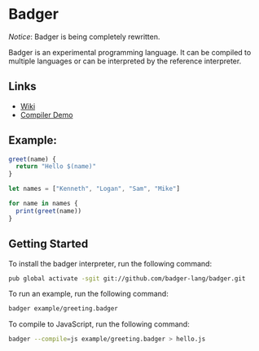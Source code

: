 # Badger

*Notice*: Badger is being completely rewritten.

Badger is an experimental programming language.
It can be compiled to multiple languages or can be interpreted by the reference interpreter.

## Links

- [Wiki](https://github.com/badger-lang/badger/wiki)
- [Compiler Demo](http://badger.directcode.org/compiler.html)

## Example:

```js
greet(name) {
  return "Hello $(name)"
}

let names = ["Kenneth", "Logan", "Sam", "Mike"]

for name in names {
  print(greet(name))
}
```

## Getting Started

To install the badger interpreter, run the following command:

```bash
pub global activate -sgit git://github.com/badger-lang/badger.git
```

To run an example, run the following command:

```bash
badger example/greeting.badger
```

To compile to JavaScript, run the following command:

```bash
badger --compile=js example/greeting.badger > hello.js
```
